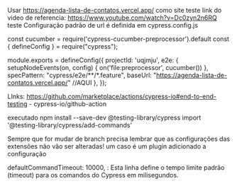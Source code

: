 Usar https://agenda-lista-de-contatos.vercel.app/ como site teste
link do video de referencia: https://www.youtube.com/watch?v=Dc0zyn2n6RQ
teste
Configuração padrão de url é definida em cypress.config.js

const cucumber = require('cypress-cucumber-preprocessor').default 
const { defineConfig } = require("cypress");

module.exports = defineConfig({
  projectId: 'uqjmju',
  e2e: {
    setupNodeEvents(on, config) {
      on('file:preprocessor', cucumber())
    },
    specPattern: "cypress/e2e/**/*.feature",
    baseUrl: "https://agenda-lista-de-contatos.vercel.app/" //AQUI
  },
});

LInks:
https://github.com/marketplace/actions/cypress-io#end-to-end-testing - cypress-io/github-action

executado
npm install --save-dev @testing-library/cypress
import '@testing-library/cypress/add-commands'

Sempre que for mudar de branch precisa lembrar que as configurações das extensões não vão ser alteradas!
um caso é um plugin adicionado a configuração

defaultCommandTimeout: 10000, : Esta linha define o tempo limite padrão (timeout) para os comandos do Cypress em milisegundos.